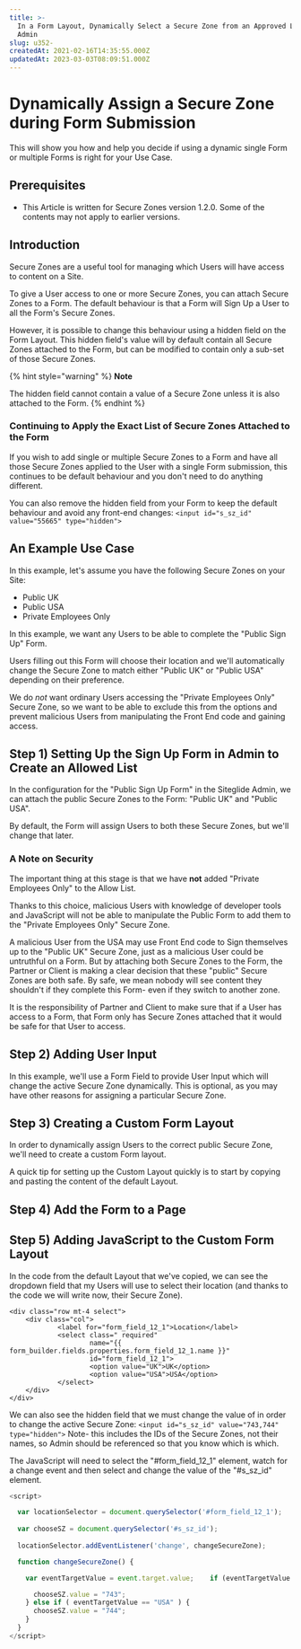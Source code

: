 ```yaml
---
title: >-
  In a Form Layout, Dynamically Select a Secure Zone from an Approved List in
  Admin
slug: u352-
createdAt: 2021-02-16T14:35:55.000Z
updatedAt: 2023-03-03T08:09:51.000Z
---
```


# Dynamically Assign a Secure Zone during Form Submission

This will show you how and help you decide if using a dynamic single Form or multiple Forms is right for your Use Case.

## Prerequisites

* This Article is written for Secure Zones version 1.2.0. Some of the contents may not apply to earlier versions.

## Introduction

Secure Zones are a useful tool for managing which Users will have access to content on a Site.

To give a User access to one or more Secure Zones, you can attach Secure Zones to a Form. The default behaviour is that a Form will Sign Up a User to all the Form's Secure Zones.

However, it is possible to change this behaviour using a hidden field on the Form Layout. This hidden field's value will by default contain all Secure Zones attached to the Form, but can be modified to contain only a sub-set of those Secure Zones.

{% hint style="warning" %}
**Note**

The hidden field cannot contain a value of a Secure Zone unless it is also attached to the Form.
{% endhint %}

### Continuing to Apply the Exact List of Secure Zones Attached to the Form

If you wish to add single or multiple Secure Zones to a Form and have all those Secure Zones applied to the User with a single Form submission, this continues to be default behaviour and you don't need to do anything different.

You can also remove the hidden field from your Form to keep the default behaviour and avoid any front-end changes: `<input id="s_sz_id" value="55665" type="hidden">`

## An Example Use Case

In this example, let's assume you have the following Secure Zones on your Site:

* Public UK
* Public USA
* Private Employees Only

In this example, we want any Users to be able to complete the "Public Sign Up" Form.

Users filling out this Form will choose their location and we'll automatically change the Secure Zone to match either "Public UK" or "Public USA" depending on their preference.

We do _not_ want ordinary Users accessing the "Private Employees Only" Secure Zone, so we want to be able to exclude this from the options and prevent malicious Users from manipulating the Front End code and gaining access.

## Step 1) Setting Up the Sign Up Form in Admin to Create an Allowed List

In the configuration for the "Public Sign Up Form" in the Siteglide Admin, we can attach the public Secure Zones to the Form: "Public UK" and "Public USA".

By default, the Form will assign Users to both these Secure Zones, but we'll change that later.

### A Note on Security

The important thing at this stage is that we have **not** added "Private Employees Only" to the Allow List.

Thanks to this choice, malicious Users with knowledge of developer tools and JavaScript will not be able to manipulate the Public Form to add them to the "Private Employees Only" Secure Zone.

A malicious User from the USA may use Front End code to Sign themselves up to the "Public UK" Secure Zone, just as a malicious User could be untruthful on a Form. But by attaching both Secure Zones to the Form, the Partner or Client is making a clear decision that these "public" Secure Zones are both safe. By safe, we mean nobody will see content they shouldn't if they complete this Form- even if they switch to another zone.

It is the responsibility of Partner and Client to make sure that if a User has access to a Form, that Form only has Secure Zones attached that it would be safe for that User to access.

## Step 2) Adding User Input

In this example, we'll use a Form Field to provide User Input which will change the active Secure Zone dynamically. This is optional, as you may have other reasons for assigning a particular Secure Zone.

## Step 3) Creating a Custom Form Layout

In order to dynamically assign Users to the correct public Secure Zone, we'll need to create a custom Form layout.

A quick tip for setting up the Custom Layout quickly is to start by copying and pasting the content of the default Layout.

## Step 4) Add the Form to a Page

## Step 5) Adding JavaScript to the Custom Form Layout

In the code from the default Layout that we've copied, we can see the dropdown field that my Users will use to select their location (and thanks to the code we will write now, their Secure Zone).

```liquid
<div class="row mt-4 select">	
    <div class="col">
    		<label for="form_field_12_1">Location</label>
    		<select class=" required" 
					name="{{ form_builder.fields.properties.form_field_12_1.name }}" 
					id="form_field_12_1">
        			<option value="UK">UK</option>
        			<option value="USA">USA</option>
    		</select>
	</div>
</div>
```

We can also see the hidden field that we must change the value of in order to change the active Secure Zone: `<input id="s_sz_id" value="743,744" type="hidden">` Note- this includes the IDs of the Secure Zones, not their names, so Admin should be referenced so that you know which is which.

The JavaScript will need to select the "#form\_field\_12\_1" element, watch for a change event and then select and change the value of the "#s\_sz\_id" element.

```javascript
<script>

  var locationSelector = document.querySelector('#form_field_12_1');
  
  var chooseSZ = document.querySelector('#s_sz_id');
  
  locationSelector.addEventListener('change', changeSecureZone);

  function changeSecureZone() {

    var eventTargetValue = event.target.value;    if (eventTargetValue == "UK" ) {

      chooseSZ.value = "743";
    } else if ( eventTargetValue == "USA" ) {
      chooseSZ.value = "744";
    }
  }
</script>
```
